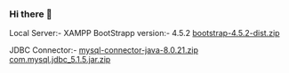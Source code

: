 ### Hi there 👋

<!--
**ocean38/ocean38** is a ✨ _special_ ✨ repository because its `README.md` (this file) appears on your GitHub profile.

Here are some ideas to get you started:

- 🔭 I’m currently working on ...
- 🌱 I’m currently learning ...
- 👯 I’m looking to collaborate on ...
- 🤔 I’m looking for help with ...
- 💬 Ask me about ...
- 📫 How to reach me: ...
- 😄 Pronouns: ...
- ⚡ Fun fact: ...
-->





Local Server:- XAMPP
BootStrapp version:- 4.5.2
[bootstrap-4.5.2-dist.zip](https://github.com/ocean38/ocean38/files/8219785/bootstrap-4.5.2-dist.zip)

JDBC Connector:- [mysql-connector-java-8.0.21.zip](https://github.com/ocean38/ocean38/files/8219788/mysql-connector-java-8.0.21.zip)
[com.mysql.jdbc_5.1.5.jar.zip](https://github.com/ocean38/ocean38/files/8219791/com.mysql.jdbc_5.1.5.jar.zip)

